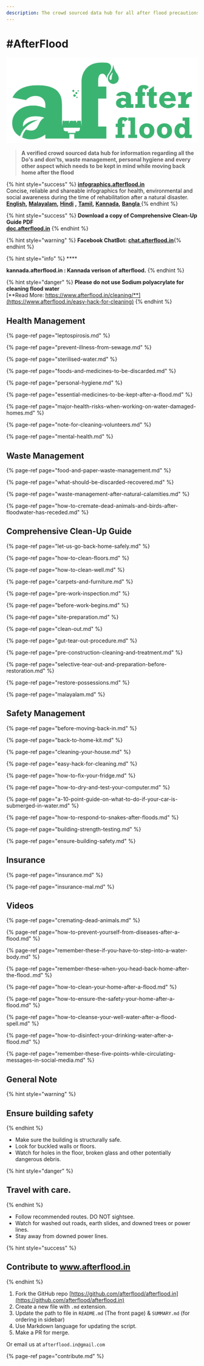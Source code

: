 ```yaml
---
description: The crowd sourced data hub for all after flood precautions
---
```


# \#AfterFlood

![](.gitbook/assets/afterflood-logo-0x.jpg)

> **A verified crowd sourced data hub for information regarding all the Do's and don'ts, waste management, personal hygiene and every other aspect which needs to be kept in mind while moving back home after the flood**

{% hint style="success" %}
[**infographics.afterflood.in**](https://infographics.afterflood.in/#/)  
Concise, reliable and shareable infographics for health, environmental and social awareness during the time of rehabilitation after a natural disaster.  
[**English**](https://infographics.afterflood.in/#/english)**,** [**Malayalam**](https://infographics.afterflood.in/#/malayalam)**,** [**Hindi**](https://infographics.afterflood.in/#/hindi) **,** [**Tamil**](https://infographics.afterflood.in/#/tamil)**,** [**Kannada**](https://infographics.afterflood.in/#/kannada)**,** [**Bangla** ](https://infographics.afterflood.in/#/bangla)
{% endhint %}

{% hint style="success" %}
**Download a copy of Comprehensive Clean-Up Guide PDF**  
[**doc.afterflood.in**](http://doc.afterflood.in/)
{% endhint %}

{% hint style="warning" %}
**Facebook ChatBot:** [**chat.afterflood.in**](http://chat.afterflood.in/)​
{% endhint %}

{% hint style="info" %}
\*\*\*\*

**kannada.afterflood.in : Kannada verison of afterflood.** 
{% endhint %}

{% hint style="danger" %}
**Please do not use Sodium polyacrylate for cleaning flood water**  
[**Read More: https://www.afterflood.in/cleaning/**](https://www.afterflood.in/easy-hack-for-cleaning)
{% endhint %}

## Health Management

{% page-ref page="leptospirosis.md" %}

{% page-ref page="prevent-illness-from-sewage.md" %}

{% page-ref page="sterilised-water.md" %}

{% page-ref page="foods-and-medicines-to-be-discarded.md" %}

{% page-ref page="personal-hygiene.md" %}

{% page-ref page="essential-medicines-to-be-kept-after-a-flood.md" %}

{% page-ref page="major-health-risks-when-working-on-water-damaged-homes.md" %}

{% page-ref page="note-for-cleaning-volunteers.md" %}

{% page-ref page="mental-health.md" %}

## Waste Management

{% page-ref page="food-and-paper-waste-management.md" %}

{% page-ref page="what-should-be-discarded-recovered.md" %}

{% page-ref page="waste-management-after-natural-calamities.md" %}

{% page-ref page="how-to-cremate-dead-animals-and-birds-after-floodwater-has-receded.md" %}

## Comprehensive Clean-Up Guide

{% page-ref page="let-us-go-back-home-safely.md" %}

{% page-ref page="how-to-clean-floors.md" %}

{% page-ref page="how-to-clean-well.md" %}

{% page-ref page="carpets-and-furniture.md" %}

{% page-ref page="pre-work-inspection.md" %}

{% page-ref page="before-work-begins.md" %}

{% page-ref page="site-preparation.md" %}

{% page-ref page="clean-out.md" %}

{% page-ref page="gut-tear-out-procedure.md" %}

{% page-ref page="pre-construction-cleaning-and-treatment.md" %}

{% page-ref page="selective-tear-out-and-preparation-before-restoration.md" %}

{% page-ref page="restore-possessions.md" %}

{% page-ref page="malayalam.md" %}

## Safety  Management

{% page-ref page="before-moving-back-in.md" %}

{% page-ref page="back-to-home-kit.md" %}

{% page-ref page="cleaning-your-house.md" %}

{% page-ref page="easy-hack-for-cleaning.md" %}

{% page-ref page="how-to-fix-your-fridge.md" %}

{% page-ref page="how-to-dry-and-test-your-computer.md" %}

{% page-ref page="a-10-point-guide-on-what-to-do-if-your-car-is-submerged-in-water.md" %}

{% page-ref page="how-to-respond-to-snakes-after-floods.md" %}

{% page-ref page="building-strength-testing.md" %}

{% page-ref page="ensure-building-safety.md" %}

## Insurance

{% page-ref page="insurance.md" %}

{% page-ref page="insurance-mal.md" %}

## Videos

{% page-ref page="cremating-dead-animals.md" %}

{% page-ref page="how-to-prevent-yourself-from-diseases-after-a-flood.md" %}

{% page-ref page="remember-these-if-you-have-to-step-into-a-water-body.md" %}

{% page-ref page="remember-these-when-you-head-back-home-after-the-flood..md" %}

{% page-ref page="how-to-clean-your-home-after-a-flood.md" %}

{% page-ref page="how-to-ensure-the-safety-your-home-after-a-flood.md" %}

{% page-ref page="how-to-cleanse-your-well-water-after-a-flood-spell.md" %}

{% page-ref page="how-to-disinfect-your-drinking-water-after-a-flood.md" %}

{% page-ref page="remember-these-five-points-while-circulating-messages-in-social-media.md" %}

## General Note

{% hint style="warning" %}
## Ensure building safety
{% endhint %}

* Make sure the building is structurally safe.
* Look for buckled walls or floors.
* Watch for holes in the floor, broken glass and other potentially dangerous debris.

{% hint style="danger" %}
## **Travel with care.**
{% endhint %}

* Follow recommended routes. DO NOT sightsee.
* Watch for washed out roads, earth slides, and downed trees or power lines.
* Stay away from downed power lines.

{% hint style="success" %}
## Contribute to www.afterflood.in
{% endhint %}

1. Fork the GitHub repo [https://github.com/afterflood/afterflood.in](https://github.com/afterflood/afterflood.in)
2. Create a new file with `.md` extension.
3. Update the path to file in `README.md` \(The front page\) & `SUMMARY.md` \(for ordering in sidebar\)
4. Use Markdown language for updating the script.
5. Make a PR for merge.

Or email us at `afterflood.in@gmail.com`

{% page-ref page="contribute.md" %}

